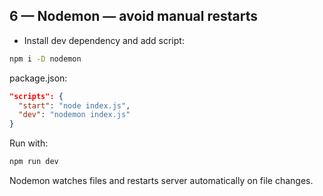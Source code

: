 ## 6 — Nodemon — avoid manual restarts

- Install dev dependency and add script:

```bash
npm i -D nodemon

```

package.json:

```json
"scripts": {
  "start": "node index.js",
  "dev": "nodemon index.js"
}

```

Run with:

```bash
npm run dev

```

Nodemon watches files and restarts server automatically on file changes.
